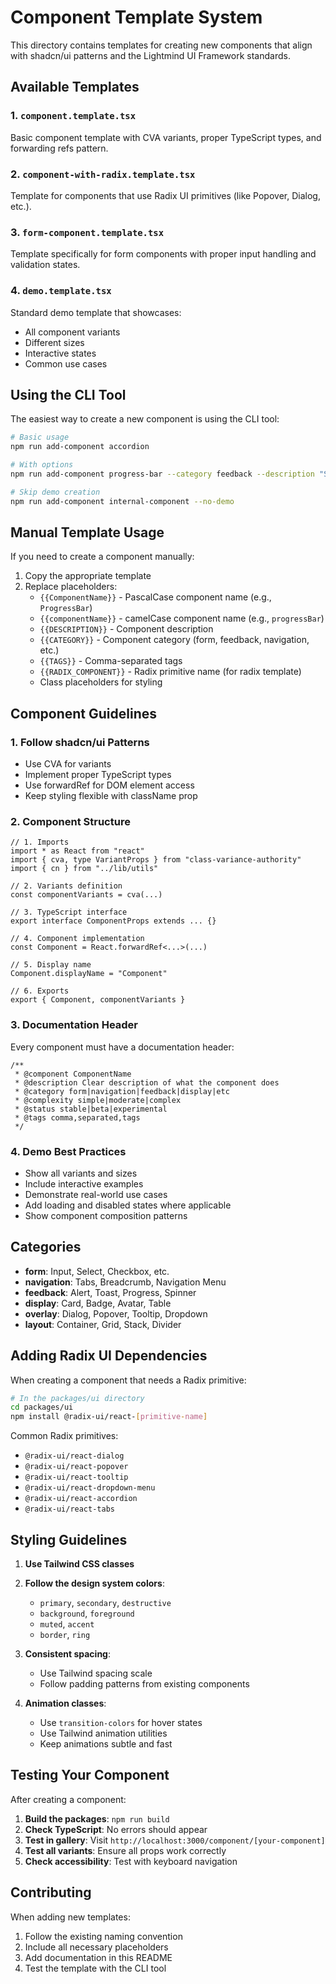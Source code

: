 # Component Template System

This directory contains templates for creating new components that align with shadcn/ui patterns and the Lightmind UI Framework standards.

## Available Templates

### 1. `component.template.tsx`
Basic component template with CVA variants, proper TypeScript types, and forwarding refs pattern.

### 2. `component-with-radix.template.tsx`
Template for components that use Radix UI primitives (like Popover, Dialog, etc.).

### 3. `form-component.template.tsx`
Template specifically for form components with proper input handling and validation states.

### 4. `demo.template.tsx`
Standard demo template that showcases:
- All component variants
- Different sizes
- Interactive states
- Common use cases

## Using the CLI Tool

The easiest way to create a new component is using the CLI tool:

```bash
# Basic usage
npm run add-component accordion

# With options
npm run add-component progress-bar --category feedback --description "Shows progress of an operation" --tags "progress,loading,status"

# Skip demo creation
npm run add-component internal-component --no-demo
```

## Manual Template Usage

If you need to create a component manually:

1. Copy the appropriate template
2. Replace placeholders:
   - `{{ComponentName}}` - PascalCase component name (e.g., `ProgressBar`)
   - `{{componentName}}` - camelCase component name (e.g., `progressBar`)
   - `{{DESCRIPTION}}` - Component description
   - `{{CATEGORY}}` - Component category (form, feedback, navigation, etc.)
   - `{{TAGS}}` - Comma-separated tags
   - `{{RADIX_COMPONENT}}` - Radix primitive name (for radix template)
   - Class placeholders for styling

## Component Guidelines

### 1. **Follow shadcn/ui Patterns**
- Use CVA for variants
- Implement proper TypeScript types
- Use forwardRef for DOM element access
- Keep styling flexible with className prop

### 2. **Component Structure**
```tsx
// 1. Imports
import * as React from "react"
import { cva, type VariantProps } from "class-variance-authority"
import { cn } from "../lib/utils"

// 2. Variants definition
const componentVariants = cva(...)

// 3. TypeScript interface
export interface ComponentProps extends ... {}

// 4. Component implementation
const Component = React.forwardRef<...>(...)

// 5. Display name
Component.displayName = "Component"

// 6. Exports
export { Component, componentVariants }
```

### 3. **Documentation Header**
Every component must have a documentation header:
```tsx
/**
 * @component ComponentName
 * @description Clear description of what the component does
 * @category form|navigation|feedback|display|etc
 * @complexity simple|moderate|complex
 * @status stable|beta|experimental
 * @tags comma,separated,tags
 */
```

### 4. **Demo Best Practices**
- Show all variants and sizes
- Include interactive examples
- Demonstrate real-world use cases
- Add loading and disabled states where applicable
- Show component composition patterns

## Categories

- **form**: Input, Select, Checkbox, etc.
- **navigation**: Tabs, Breadcrumb, Navigation Menu
- **feedback**: Alert, Toast, Progress, Spinner
- **display**: Card, Badge, Avatar, Table
- **overlay**: Dialog, Popover, Tooltip, Dropdown
- **layout**: Container, Grid, Stack, Divider

## Adding Radix UI Dependencies

When creating a component that needs a Radix primitive:

```bash
# In the packages/ui directory
cd packages/ui
npm install @radix-ui/react-[primitive-name]
```

Common Radix primitives:
- `@radix-ui/react-dialog`
- `@radix-ui/react-popover`
- `@radix-ui/react-tooltip`
- `@radix-ui/react-dropdown-menu`
- `@radix-ui/react-accordion`
- `@radix-ui/react-tabs`

## Styling Guidelines

1. **Use Tailwind CSS classes**
2. **Follow the design system colors**:
   - `primary`, `secondary`, `destructive`
   - `background`, `foreground`
   - `muted`, `accent`
   - `border`, `ring`

3. **Consistent spacing**:
   - Use Tailwind spacing scale
   - Follow padding patterns from existing components

4. **Animation classes**:
   - Use `transition-colors` for hover states
   - Use Tailwind animation utilities
   - Keep animations subtle and fast

## Testing Your Component

After creating a component:

1. **Build the packages**: `npm run build`
2. **Check TypeScript**: No errors should appear
3. **Test in gallery**: Visit `http://localhost:3000/component/[your-component]`
4. **Test all variants**: Ensure all props work correctly
5. **Check accessibility**: Test with keyboard navigation

## Contributing

When adding new templates:
1. Follow the existing naming convention
2. Include all necessary placeholders
3. Add documentation in this README
4. Test the template with the CLI tool